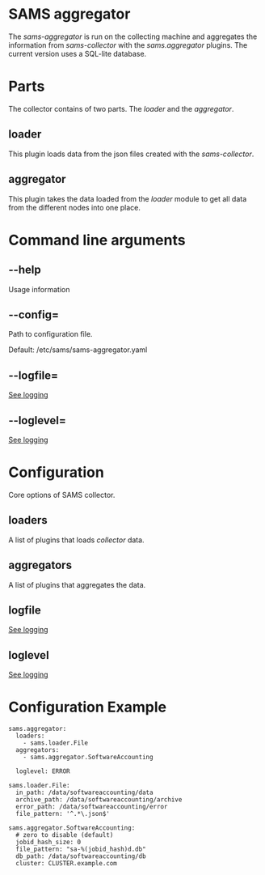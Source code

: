 
# SAMS aggregator

The *sams-aggregator* is run on the collecting machine and aggregates the information from
*sams-collector* with the *sams.aggregator* plugins. The current version uses a SQL-lite database.

# Parts

The collector contains of two parts. The *loader* and the *aggregator*.

## loader

This plugin loads data from the json files created with the *sams-collector*.

## aggregator

This plugin takes the data loaded from the *loader* module to get all data from
the different nodes into one place.

# Command line arguments

## --help

Usage information

## --config=<file>

Path to configuration file.

Default: /etc/sams/sams-aggregator.yaml

## --logfile=<filename>

[See logging](logging.md)

## --loglevel=

[See logging](logging.md)

# Configuration

Core options of SAMS collector.

## loaders

A list of plugins that loads *collector* data.

## aggregators

A list of plugins that aggregates the data.

## logfile

[See logging](logging.md)

## loglevel

[See logging](logging.md)

# Configuration Example

```
sams.aggregator:  
  loaders:
    - sams.loader.File
  aggregators:
    - sams.aggregator.SoftwareAccounting

  loglevel: ERROR

sams.loader.File:
  in_path: /data/softwareaccounting/data
  archive_path: /data/softwareaccounting/archive
  error_path: /data/softwareaccounting/error
  file_pattern: '^.*\.json$'

sams.aggregator.SoftwareAccounting:
  # zero to disable (default)
  jobid_hash_size: 0
  file_pattern: "sa-%(jobid_hash)d.db"
  db_path: /data/softwareaccounting/db
  cluster: CLUSTER.example.com
```
